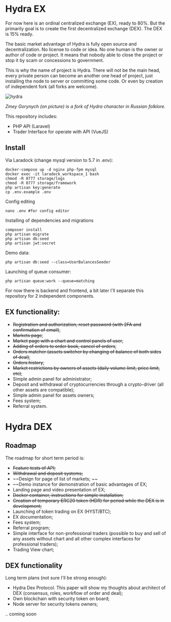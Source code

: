 # Hydra EX

For now here is an ordinal centralized exchange (EX), ready to 80%. But the primarily goal is to create
the first decentralized exchange (DEX). The DEX is 15% ready.

The basic market advantage of Hydra is fully open source and decentralization. No license
to code or idea. No one human is the owner or author of code or project. It means that nobody able
to close the project or stop it by scam or concessions to government. 

This is why the name of project is Hydra. There will not be the main head, every private person can become
an another one head of project, just installing the node to server or committing some code. Or even by
creation of independent fork (all forks are welcome). 

![hydra](https://user-images.githubusercontent.com/8104605/60806324-5cbe1d00-a18b-11e9-8412-e3af1bd91229.png)

_Zmey Gorynych (on picture) is a fork of Hydra character in Russian folklore._ 

This repository includes:

 * PHP API (Laravel)
 * Trader Interface for operate with API (VueJS)
 
## Install

Via Laradock (change mysql version to 5.7 in .env):

```
docker-compose up -d nginx php-fpm mysql
docker exec -it laradock_workspace_1 bash
chmod -R 0777 storage/logs
chmod -R 0777 storage/framework
php artisan key:generate
cp .env.example .env
```

Config editing
```
nano .env #for config editor
```

Installing of dependencies and migrations

```
composer install
php artisan migrate
php artisan db:seed
php artisan jwt:secret
```

Demo data:

```
php artisan db:seed --class=UserBalancesSeeder
```

Launching of queue consumer:

``
php artisan queue:work --queue=matching
``

For now there is backend and frontend, a bit later I'll separate this repository for 2 independent components.
 
## EX functionality:

 * ~~Registration and authorization, reset password (with 2FA and confirmation of email)~~;
 * ~~Markets page~~;
 * ~~Market page with a chart and control panels of user~~;
 * ~~Adding of orders to order book, cancel of orders~~;
 * ~~Orders matcher (assets switcher by changing of balance of both sides of deal)~~;
 * ~~Orders history~~;
 * ~~Market restrictions by owners of assets (daily volume limit, price limit, etc)~~;
 * Simple admin panel for administrator;
 * Deposit and withdrawal of cryptocurrencies through a crypto-driver (all other assets are compatible);
 * Simple admin panel for assets owners;
 * Fees system;
 * Referral system.
 
# Hydra DEX
 
## Roadmap 

The roadmap for short term period is:
 
 * ~~Feature tests of API;~~
 * ~~Withdrawal and deposit systems;~~
 * ~~Design for page of list of markets; ~~
 * ~~Demo instance for demonstration of basic advantages of EX;
 * Landing page and video presentation of EX; 
 * ~~Docker container, instructions for simple installation;~~
 * ~~Creation of temporary ERC20 token (HDR) for period while the DEX is in development;~~
 * Launching of token trading on EX (HYST/BTC);
 * EX documentation;
 * Fees system;
 * Referral program; 
 * Simple interface for non-professional traders (possible to buy and sell of any assets without
 chart and all other complex interfaces for professional traders); 
 * Trading View chart;
 
## DEX functionality

Long term plans (not sure I'll be strong enough):

 * Hydra Dex Protocol. This paper will show my thoughts about architect of DEX (consensus, roles, workflow of order and deal);
 * Own blockchain with security token on board;
 * Node server for security tokens owners;
 
 .. coming soon



